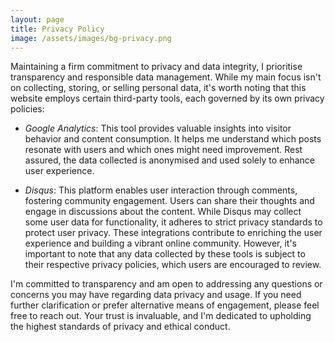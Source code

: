 ```yaml
---
layout: page
title: Privacy Policy
image: /assets/images/bg-privacy.png
---
```


Maintaining a firm commitment to privacy and data integrity, I prioritise transparency and responsible data management. While my main focus isn't on collecting, storing, or selling personal data, it's worth noting that this website employs certain third-party tools, each governed by its own privacy policies:

- *Google Analytics*: This tool provides valuable insights into visitor behavior and content consumption. It helps me understand which posts resonate with users and which ones might need improvement. Rest assured, the data collected is anonymised and used solely to enhance user experience.

- *Disqus*: This platform enables user interaction through comments, fostering community engagement. Users can share their thoughts and engage in discussions about the content. While Disqus may collect some user data for functionality, it adheres to strict privacy standards to protect user privacy.
These integrations contribute to enriching the user experience and building a vibrant online community. However, it's important to note that any data collected by these tools is subject to their respective privacy policies, which users are encouraged to review.

I'm committed to transparency and am open to addressing any questions or concerns you may have regarding data privacy and usage. If you need further clarification or prefer alternative means of engagement, please feel free to reach out. Your trust is invaluable, and I'm dedicated to upholding the highest standards of privacy and ethical conduct.